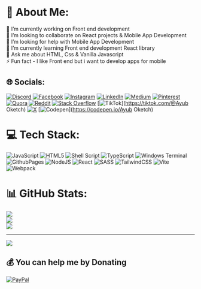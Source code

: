 # 💫 About Me:
🔭 I’m currently working on Front end development<br>👯 I’m looking to collaborate on React projects & Mobile App Development<br>🤝 I’m looking for help with Mobile App Development<br>🌱 I’m currently learning Front end development React library<br>💬 Ask me about HTML, Css & Vanilla Javascript<br>⚡ Fun fact - I like Front end but i want to develop apps for mobile


## 🌐 Socials:
[![Discord](https://img.shields.io/badge/Discord-%237289DA.svg?logo=discord&logoColor=white)](https://discord.gg/AyubOketch) [![Facebook](https://img.shields.io/badge/Facebook-%231877F2.svg?logo=Facebook&logoColor=white)](https://facebook.com/AyubOketch) [![Instagram](https://img.shields.io/badge/Instagram-%23E4405F.svg?logo=Instagram&logoColor=white)](https://instagram.com/AyubOketch) [![LinkedIn](https://img.shields.io/badge/LinkedIn-%230077B5.svg?logo=linkedin&logoColor=white)](https://linkedin.com/in/AyubOketch) [![Medium](https://img.shields.io/badge/Medium-12100E?logo=medium&logoColor=white)](https://medium.com/@AyubOketch) [![Pinterest](https://img.shields.io/badge/Pinterest-%23E60023.svg?logo=Pinterest&logoColor=white)](https://pinterest.com/AyubOketch) [![Quora](https://img.shields.io/badge/Quora-%23B92B27.svg?logo=Quora&logoColor=white)](https://quora.com/profile/AyubOketch) [![Reddit](https://img.shields.io/badge/Reddit-%23FF4500.svg?logo=Reddit&logoColor=white)](https://reddit.com/user//NoLeading) [![Stack Overflow](https://img.shields.io/badge/-Stackoverflow-FE7A16?logo=stack-overflow&logoColor=white)](https://stackoverflow.com/users/AyubOketch) [![TikTok](https://img.shields.io/badge/TikTok-%23000000.svg?logo=TikTok&logoColor=white)](https://tiktok.com/@Ayub Oketch) [![X](https://img.shields.io/badge/X-black.svg?logo=X&logoColor=white)](https://x.com/VodkaDesigns) [![Codepen](https://img.shields.io/badge/Codepen-000000?style=for-the-badge&logo=codepen&logoColor=white)](https://codepen.io/Ayub Oketch) 

# 💻 Tech Stack:
![JavaScript](https://img.shields.io/badge/javascript-%23323330.svg?style=for-the-badge&logo=javascript&logoColor=%23F7DF1E) ![HTML5](https://img.shields.io/badge/html5-%23E34F26.svg?style=for-the-badge&logo=html5&logoColor=white) ![Shell Script](https://img.shields.io/badge/shell_script-%23121011.svg?style=for-the-badge&logo=gnu-bash&logoColor=white) ![TypeScript](https://img.shields.io/badge/typescript-%23007ACC.svg?style=for-the-badge&logo=typescript&logoColor=white) ![Windows Terminal](https://img.shields.io/badge/Windows%20Terminal-%234D4D4D.svg?style=for-the-badge&logo=windows-terminal&logoColor=white) ![GithubPages](https://img.shields.io/badge/github%20pages-121013?style=for-the-badge&logo=github&logoColor=white) ![NodeJS](https://img.shields.io/badge/node.js-6DA55F?style=for-the-badge&logo=node.js&logoColor=white) ![React](https://img.shields.io/badge/react-%2320232a.svg?style=for-the-badge&logo=react&logoColor=%2361DAFB) ![SASS](https://img.shields.io/badge/SASS-hotpink.svg?style=for-the-badge&logo=SASS&logoColor=white) ![TailwindCSS](https://img.shields.io/badge/tailwindcss-%2338B2AC.svg?style=for-the-badge&logo=tailwind-css&logoColor=white) ![Vite](https://img.shields.io/badge/vite-%23646CFF.svg?style=for-the-badge&logo=vite&logoColor=white) ![Webpack](https://img.shields.io/badge/webpack-%238DD6F9.svg?style=for-the-badge&logo=webpack&logoColor=black)
# 📊 GitHub Stats:
![](https://github-readme-stats.vercel.app/api?username=ayuboketch&theme=dark&hide_border=false&include_all_commits=true&count_private=true)<br/>
![](https://github-readme-streak-stats.herokuapp.com/?user=ayuboketch&theme=dark&hide_border=false)<br/>
![](https://github-readme-stats.vercel.app/api/top-langs/?username=ayuboketch&theme=dark&hide_border=false&include_all_commits=true&count_private=true&layout=compact)

---
[![](https://visitcount.itsvg.in/api?id=ayuboketch&icon=0&color=0)](https://visitcount.itsvg.in)

  ## 💰 You can help me by Donating
  [![PayPal](https://img.shields.io/badge/PayPal-00457C?style=for-the-badge&logo=paypal&logoColor=white)](https://paypal.me/Ayuboketch84@gmail.com) 

  
<!-- Proudly created with GPRM ( https://gprm.itsvg.in ) -->
